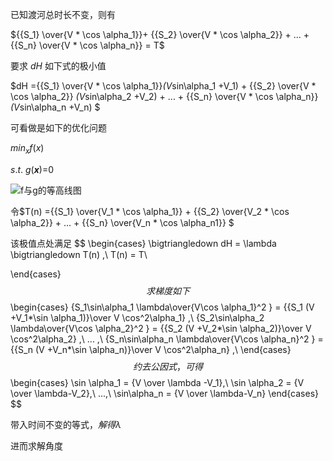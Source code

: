 已知渡河总时长不变，则有

${{S_1} \over{V * \cos \alpha_1}}+ {{S_2} \over{V * \cos \alpha_2}} + ... + {{S_n} \over{V * \cos \alpha_n}}  = T$

要求 $dH$ 如下式的极小值



$dH ={{S_1} \over{V * \cos \alpha_1}}*(V*sin\alpha_1 +V_1) + {{S_2} \over{V * \cos \alpha_2}} *(V*sin\alpha_2 +V_2) + ... + {{S_n} \over{V * \cos \alpha_n}} *(V*sin\alpha_n +V_n) $

可看做是如下的优化问题

$min_x f(x)$

*s*.*t*. *g*(***x***)=0

![f与g的等高线图](https://img-blog.csdn.net/20171030202204122?watermark/2/text/aHR0cDovL2Jsb2cuY3Nkbi5uZXQvdTAxNDc5MjMwNA==/font/5a6L5L2T/fontsize/400/fill/I0JBQkFCMA==/dissolve/70/gravity/SouthEast)

令$T(n) ={{S_1} \over{V_1 * \cos \alpha_1}} + {{S_2} \over{V_2 * \cos \alpha_2}} + ... + {{S_n} \over{V_n * \cos \alpha_n1}}  $

该极值点处满足
$$
\begin{cases}
\bigtriangledown dH = \lambda \bigtriangledown T(n)  ,\\
T(n) = T\\

\end{cases}
$$
求梯度如下
$$
\begin{cases}
{S_1\sin\alpha_1 \lambda\over{V\cos \alpha_1}^2 } = {{S_1 (V +V_1*\sin \alpha_1)}\over V \cos^2\alpha_1} ,\\
{S_2\sin\alpha_2 \lambda\over{V\cos \alpha_2}^2 } = {{S_2 (V +V_2*\sin \alpha_2)}\over V \cos^2\alpha_2} ,\\
... ,\\
{S_n\sin\alpha_n \lambda\over{V\cos \alpha_n}^2 } = {{S_n (V +V_n*\sin \alpha_n)}\over V \cos^2\alpha_n} ,\\
\end{cases}
$$
约去公因式，可得
$$
\begin{cases}
 \sin \alpha_1 = {V \over \lambda -V_1},\\
 \sin \alpha_2 = {V \over \lambda-V_2},\\
 ...,\\
 \sin\alpha_n = {V \over \lambda-V_n}
 \end{cases}
$$

带入时间不变的等式，$解得\lambda$

进而求解角度

